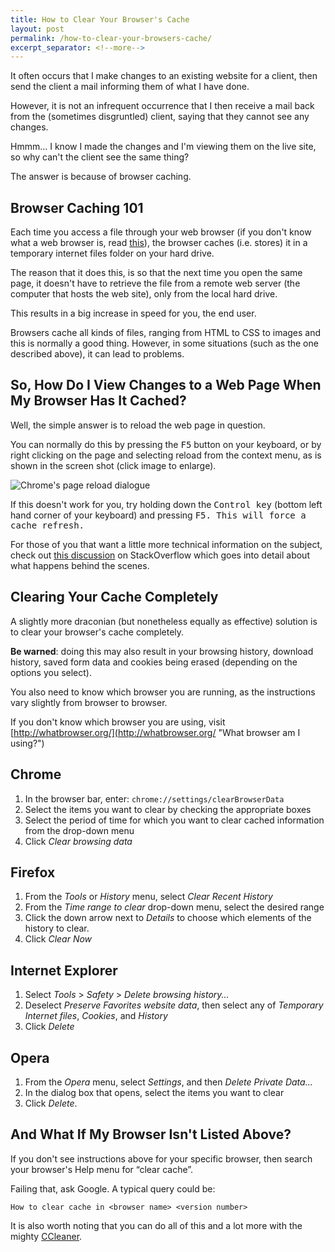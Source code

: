 ```yaml
---
title: How to Clear Your Browser's Cache
layout: post
permalink: /how-to-clear-your-browsers-cache/
excerpt_separator: <!--more-->
---
```


It often occurs that I make changes to an existing website for a client, then send the client a mail informing them of what I have done.

However, it is not an infrequent occurrence that I then receive a mail back from the (sometimes disgruntled) client, saying that they cannot see any changes.

Hmmm… I know I made the changes and I'm viewing them on the live site, so why can't the client see the same thing?

The answer is because of browser caching.

<!--more-->

## Browser Caching 101

Each time you access a file through your web browser (if you don't know what a web browser is, read [this](http://googleblog.blogspot.de/2009/10/what-is-browser.html "Google Blog: What is a browser?")), the browser caches (i.e. stores) it in a temporary internet files folder on your hard drive.

The reason that it does this, is so that the next time you open the same page, it doesn't have to retrieve the file from a remote web server (the computer that hosts the web site), only from the local hard drive.

This results in a big increase in speed for you, the end user.

Browsers cache all kinds of files, ranging from HTML to CSS to images and this is normally a good thing. However, in some situations (such as the one described above), it can lead to problems.

## So, How Do I View Changes to a Web Page When My Browser Has It Cached?

Well, the simple answer is to reload the web page in question.

You can normally do this by pressing the <kbd>F5</kbd> button on your keyboard, or by right clicking on the page and selecting reload from the context menu, as is shown in the screen shot (click image to enlarge).

![Chrome's page reload dialogue](https://res.cloudinary.com/hibbard/image/upload/v1529427402/context_menu_reload.png "Chrome's page reload dialogue")

If this doesn't work for you, try holding down the <kbd>Control key</kbd> (bottom left hand corner of your keyboard) and pressing <kbd>F5<kbd>. This will force a cache refresh.

For those of you that want a little more technical information on the subject, check out [this discussion](http://stackoverflow.com/questions/385367/what-requests-do-browsers-f5-and-ctrl-f5-refreshes-generate "What requests do browsers' F5 and Ctrl + F5 refreshes generate?") on StackOverflow which goes into detail about what happens behind the scenes.

## Clearing Your Cache Completely

A slightly more draconian (but nonetheless equally as effective) solution is to clear your browser's cache completely.

**Be warned**: doing this may also result in your browsing history, download history, saved form data and cookies being erased (depending on the options you select).

You also need to know which browser you are running, as the instructions vary slightly from browser to browser.

If you don't know which browser you are using, visit [http://whatbrowser.org/](http://whatbrowser.org/ "What browser am I using?")

## Chrome

1. In the browser bar, enter: `chrome://settings/clearBrowserData`
2. Select the items you want to clear by checking the appropriate boxes
3. Select the period of time for which you want to clear cached information from the drop-down menu
4. Click _Clear browsing data_

## Firefox

1. From the _Tools_ or _History_ menu, select _Clear Recent History_
2. From the _Time range to clear_ drop-down menu, select the desired range
3. Click the down arrow next to _Details_ to choose which elements of the history to clear.
4. Click _Clear Now_

## Internet Explorer

1. Select _Tools_ > _Safety_ > _Delete browsing history..._
2. Deselect _Preserve Favorites website data_, then select any of _Temporary Internet files_, _Cookies_, and _History_
3. Click _Delete_

## Opera

1. From the _Opera_ menu, select _Settings_, and then _Delete Private Data..._
2. In the dialog box that opens, select the items you want to clear
3. Click _Delete_.

## And What If My Browser Isn't Listed Above?

If you don't see instructions above for your specific browser, then search your browser's Help menu for &#8220;clear cache&#8221;.

Failing that, ask Google. A typical query could be:

`How to clear cache in <browser name> <version number>`

It is also worth noting that you can do all of this and a lot more with the mighty [CCleaner](http://www.piriform.com/ccleaner "CCleaner - Optimization and Cleaning").

